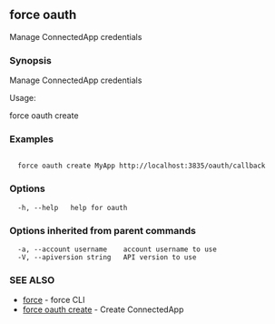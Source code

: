 ## force oauth

Manage ConnectedApp credentials

### Synopsis


Manage ConnectedApp credentials

Usage:

  force oauth create <name> <callback>
  

### Examples

```

  force oauth create MyApp http://localhost:3835/oauth/callback

```

### Options

```
  -h, --help   help for oauth
```

### Options inherited from parent commands

```
  -a, --account username    account username to use
  -V, --apiversion string   API version to use
```

### SEE ALSO

* [force](force.md)	 - force CLI
* [force oauth create](force_oauth_create.md)	 - Create ConnectedApp

